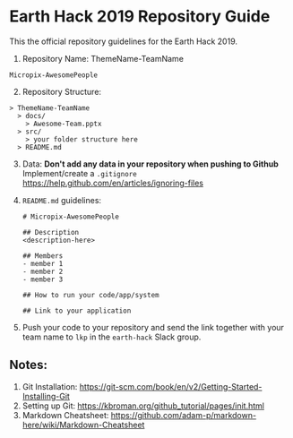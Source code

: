 # Earth Hack 2019 Repository Guide

This the official repository guidelines for the Earth Hack 2019.

1. Repository Name: ThemeName-TeamName
```
Micropix-AwesomePeople
``` 

2. Repository Structure:
```
> ThemeName-TeamName
  > docs/
    > Awesome-Team.pptx
  > src/
    > your folder structure here
  > README.md

```

3. Data: **Don't add any data in your repository when pushing to Github** Implement/create a `.gitignore`
https://help.github.com/en/articles/ignoring-files

4. `README.md` guidelines:
   ```
   # Micropix-AwesomePeople
   
   ## Description
   <description-here>
   
   ## Members
   - member 1
   - member 2
   - member 3
   
   ## How to run your code/app/system
   
   ## Link to your application
   ```
5. Push your code to your repository and send the link together with your team name to `lkp` in the `earth-hack` Slack group. 

## Notes:
1. Git Installation: https://git-scm.com/book/en/v2/Getting-Started-Installing-Git
2. Setting up Git: https://kbroman.org/github_tutorial/pages/init.html
3. Markdown Cheatsheet: https://github.com/adam-p/markdown-here/wiki/Markdown-Cheatsheet
